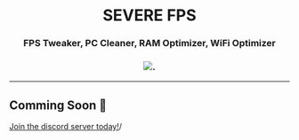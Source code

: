<div align="center"><h1>SEVERE FPS</h1>
<h3>FPS Tweaker, PC Cleaner, RAM Optimizer, WiFi Optimizer<h3>
<img src="https://media.discordapp.net/attachments/988552923510362133/990268040044236820/unknown.png">.
</div><div>
<hr>
 
  ## Comming Soon 💖
  [Join the discord server today!](https://discord.gg/MKtBtrjkyn)/
  

